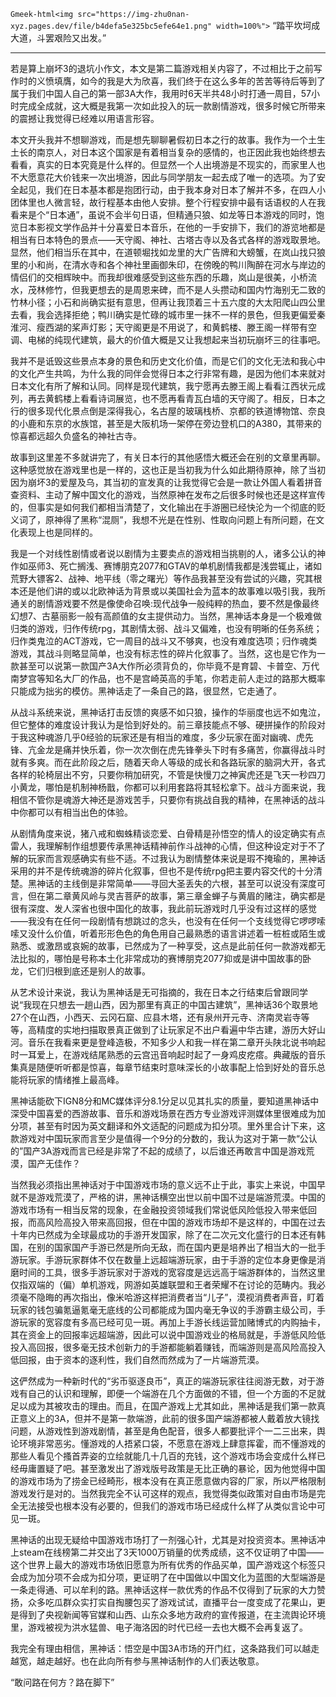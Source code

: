 `Gmeek-html<img src="https://img-zhu0nan-xyz.pages.dev/file/b4defa5e325bc5efe64e1.png" width=100%">`
“踏平坎坷成大道，斗罢艰险又出发。”

---
​​若是算上崩坏3的退坑小作文，本文是第二篇游戏相关内容了，不过相比于之前写作时的义愤填膺，如今的我是大为欣喜，我们终于在这么多年的苦苦等待后等到了属于我们中国人自己的第一部3A大作，我用时6天半共48小时打通一周目，57小时完成全成就，这大概是我第一次如此投入的玩一款剧情游戏，很多时候它所带来的震撼让我觉得已经难以用语言形容。

本文开头我并不想聊游戏，而是想先聊聊暑假初日本之行的故事。我作为一个土生土长的南京人，对日本这个国家是有着相当复杂的感情的，也正因此我也始终想去看看，真实的日本究竟是什么样的。但显然一个人出境游是不现实的，而家里人也不大愿意花大价钱来一次出境游，因此与同学朋友一起去成了唯一的选项。为了安全起见，我们在日本基本都是抱团行动，由于我本身对日本了解并不多，在四人小团体里也人微言轻，故行程基本由他人安排。整个行程安排中最有话语权的人在我看来是个“日本通”，虽说不会半句日语，但精通只狼、如龙等日本游戏的同时，饱览日本影视文学作品并十分喜爱日本音乐，在他的一手安排下，我们的游览地都是相当有日本特色的景点——天守阁、神社、古塔古寺以及各式各样的游戏取景地。显然，他们相当乐在其中，在道顿堀找如龙里的大广告牌和大螃蟹，在岚山找只狼里的小和尚，在清水寺和各个神社里画御朱印，在傍晚的鸭川陶醉在河水与岸边的情侣们的交相辉映中。而我却很难感受到这些东西的乐趣，岚山是很美，小桥流水，茂林修竹，但我更想去的是周恩来碑，而不是人头攒动和国内竹海别无二致的竹林小径；小石和尚确实挺有意思，但再让我顶着三十五六度的大太阳爬山四公里去看，我会选择拒绝；鸭川确实是忙碌的城市里一抹不一样的景色，但我更偏爱秦淮河、瘦西湖的桨声灯影；天守阁更是不用说了，和黄鹤楼、滕王阁一样带有空调、电梯的纯现代建筑，最大的价值大概是又让我想起来当初玩崩坏三的往事吧。

我并不是诋毁这些景点本身的景色和历史文化价值，而是它们的文化无法和我心中的文化产生共鸣，为什么我的同伴会觉得日本之行非常有趣，是因为他们本来就对日本文化有所了解和认同。同样是现代建筑，我宁愿再去滕王阁上看看江西状元成列，再去黄鹤楼上看看诗词展览，也不愿再看青瓦白墙的天守阁了。相反，日本之行的很多现代化景点倒是深得我心，名古屋的玻璃栈桥、京都的铁道博物馆、奈良的小鹿和东京的水族馆，甚至是大阪机场一架停在旁边登机口的A380，其带来的惊喜都远超久负盛名的神社古寺。

故事到这里差不多就讲完了，有关日本行的其他感悟大概还会在别的文章里再聊。这种感觉放在游戏里也是一样的，这也正是当初我为什么如此期待原神，除了当初因为崩坏3的爱屋及乌，其当初的宣发真的让我觉得它会是一款让外国人看着拼音查资料、主动了解中国文化的游戏，当然原神在发布之后很多时候也还是这样宣传的，但事实是如何我们都相当清楚了，文化输出在手游圈已经快沦为一个彻底的贬义词了，原神得了黑称“混厕”，我想不光是在性别、性取向问题上有所问题，在文化表现上也是同样的。

我是一个对线性剧情或者说以剧情为主要卖点的游戏相当挑剔的人，诸多公认的神作如巫师3、死亡搁浅、赛博朋克2077和GTAV的单机剧情我都是浅尝辄止，诸如荒野大镖客2、战神、地平线（零之曙光）等作品我甚至没有尝试的兴趣，究其根本还是他们讲的或以北欧神话为背景或以美国社会为蓝本的故事难以吸引我，我所通关的剧情游戏要不然是像使命召唤:现代战争一般纯粹的热血，要不然是像最终幻想7、古墓丽影一般有高颜值的女主提供动力。当然，黑神话本身是一个极难做归类的游戏，归作传统rpg，其剧情太弱、战斗又偏难，也没有明晰的任务系统；归作类鬼泣的ACT游戏，它一周目的战斗又不够爽，也没有难度选项；归作魂类游戏，其战斗则略显简单，也没有标志性的碎片化叙事了。当然，这也是它作为一款甚至可以说第一款国产3A大作所必须背负的，你毕竟不是育碧、卡普空、万代南梦宫等知名大厂的作品，也不是宫崎英高的手笔，你若走前人走过的路那大概率只能成为拙劣的模仿。黑神话走了一条自己的路，很显然，它走通了。

从战斗系统来说，黑神话打击反馈的爽感不如只狼，操作的华丽度也远不如鬼泣，但它整体的难度设计我认为是恰到好处的。前三章技能点不够、硬拼操作的阶段对于我这种魂游几乎0经验的玩家还是有相当的难度，多少玩家在面对幽魂、虎先锋、亢金龙是痛并快乐着，你一次次倒在虎先锋拳头下时有多痛苦，你赢得战斗时就有多爽。而在此阶段之后，随着天命人等级的成长和各路玩家的脑洞大开，各式各样的轮椅层出不穷，只要你稍加研究，不管是快慢刀之神寅虎还是飞天一秒四刀小黄龙，哪怕是机制神杨戬，你都可以利用套路将其轻松拿下。战斗方面来说，我相信不管你是魂游大神还是游戏苦手，只要你有挑战自我的精神，在黑神话的战斗中你都可以有相当出色的体验。

从剧情角度来说，猪八戒和蜘蛛精谈恋爱、白骨精是孙悟空的情人的设定确实有点雷人，我理解制作组想要传承黑神话精神前作斗战神的心情，但这种设定对于不了解的玩家而言观感确实有些不适。不过我认为剧情整体来说是瑕不掩瑜的，黑神话采用的并不是传统魂游的碎片化叙事，但也不是传统rpg把主要内容交代的十分清楚。黑神话的主线倒是非常简单——寻回大圣丢失的六根，甚至可以说没有深度可言，但在第二章黄风岭与灵吉菩萨的故事，第三章金蝉子与黄眉的赌注，确实都是很有深度、发人深省也很中国化的故事，我此前玩游戏时几乎没有过这样的感觉——我没有在任何一段剧情有想跳过的念头，也没有在任何一个支线觉得它啰啰嗦嗦又没什么价值，听着形形色色的角色用自己最熟悉的语言讲述着一桩桩或陌生或熟悉、或激昂或哀婉的故事，已然成为了一种享受，这点是此前任何一款游戏都无法比拟的，哪怕是号称本土化非常成功的赛博朋克2077抑或是讲中国故事的卧龙，它们归根到底还是别人的故事。

从艺术设计来说，我认为黑神话是无可指摘的，我在日本之行结束后曾跟同学说“我现在只想去一趟山西，因为那里有真正的中国古建筑”，黑神话36个取景地27个在山西，小西天、云冈石窟、应县木塔，还有泉州开元寺、济南灵岩寺等等，高精度的实地扫描取景真正做到了让玩家足不出户看遍中华古建，游历大好山河。音乐在我看来更是登峰造极，不知多少人和我一样在第二章开头陕北说书响起时一耳爱上，在游戏结尾熟悉的云宫迅音响起时起了一身鸡皮疙瘩。典藏版的音乐集真是随便听听都是惊喜，每章节结束时意味深长的小故事配上恰到好处的音乐总能将玩家的情绪推上最高峰。

黑神话能砍下IGN8分和MC媒体评分8.1分足以见其扎实的质量，要知道黑神话中深受中国喜爱的西游故事、音乐和游戏场景在西方专业游戏评测媒体里很难成为加分项，甚至有时因为英文翻译和外文适配的问题成为扣分项。里外里合计下来，这款游戏对中国玩家而言至少是值得一个9分的分数的，我认为这对于第一款“公认的”国产3A游戏而言已经是非常了不起的成绩了，以后谁还再敢言中国是游戏荒漠，国产无佳作？

当然我必须指出黑神话对于中国游戏市场的意义远不止于此，事实上来说，中国早就不是游戏荒漠了，严格的讲，黑神话横空出世以前中国不过是端游荒漠。中国的游戏市场有一相当反常的现象，在金融投资领域我们常说低风险低投入带来低回报，而高风险高投入带来高回报，但在中国的游戏市场却不是这样的，中国在过去十年内已然成为全球最成功的手游开发国家，除了在二次元文化盛行的日本还有韩国，在别的国家国产手游已然是所向无敌，而在国内更是培养出了相当大的一批手游玩家。手游玩家群体不仅在数量上远超端游玩家，由于手游的定位本身更像是消磨时间的工具，很多手游玩家对于游戏的宽容度是远远高于端游群体的，当然这里仅指双端的（偏）单机游戏，网游如英雄联盟和王者荣耀不在讨论的范畴内。我必须毫不隐晦的再次指出，像米哈游这样把消费者当“儿子”，漠视消费者声音，盯着玩家的钱包骗氪逼氪毫无底线的公司都能成为国内毫无争议的手游霸主级公司，手游玩家的宽容度有多高已经可见一斑。再加上手游长线运营加赌博式的内购抽卡，其在资金上的回报率远超端游，因此可以说中国游戏业的格局就是，手游低风险低投入高回报，很多毫无技术创新力的手游都能躺着赚钱，而端游则是高风险高投入低回报，由于资本的逐利性，我们自然而然成为了一片端游荒漠。

这俨然成为一种新时代的“劣币驱逐良币”，真正的端游玩家往往阅游无数，对于游戏有自己的认识和理解，即便一个端游在几个方面做的不错，但一个方面的不足就足以成为其被攻击的理由。而且，在国产游戏上尤其如此，黑神话是我们第一款真正意义上的3A，但并不是第一款端游，此前的很多国产端游都被人戴着放大镜找问题，从游戏性到游戏剧情，甚至是角色配音，很多人都要批评个一二三出来，舆论环境非常恶劣。懂游戏的人捂紧口袋，不愿意在游戏上肆意挥霍，而不懂游戏的那些人看见个搔首弄姿的立绘就能几十几百的充钱，这个游戏市场会变成什么样已经毋庸置疑了吧。甚至激发出了游戏版号政策是无比正确的暴论，因为他觉得中国的游戏市场为了捞金已经畸形，根本没有在真正愿意做内容的厂家，所以严格限制游戏发行是对的。当然我完全不认可这样的观点，我觉得类似政策对自由市场是完全无法接受也根本没有必要的，但我们的游戏市场已经成什么样了从类似言论中可见一斑。

黑神话的出现无疑给中国游戏市场打了一剂强心针，尤其是对投资资本。黑神话冲上steam在线榜第二并交出了3天1000万销量的优秀成绩，这不仅证明了中国——这个世界上最大的游戏市场依旧愿意为所有优秀的作品买单，国产游戏这个标签只会成为加分项不会成为扣分项，更证明了在中国做以中国文化为蓝图的大型端游是一条走得通、可以牟利的路。黑神话这样一款优秀的作品不仅得到了玩家的大力赞扬，众多吃瓜群众实打实自掏腰包买了游戏试试，直播平台一度变成了花果山，更是得到了央视新闻等官媒和山西、山东众多地方政府的宣传报道，在主流舆论环境里，游戏被视为洪水猛兽、电子海洛因的时代已经一去也大概不会再复返了。

我完全有理由相信，黑神话：悟空是中国3A市场的开门红，这条路我们可以越走越宽，越走越好。也在此向所有参与黑神话制作的人们表达敬意。

“敢问路在何方？路在脚下”
<!-- ##{"timestamp":1724860800}## -->